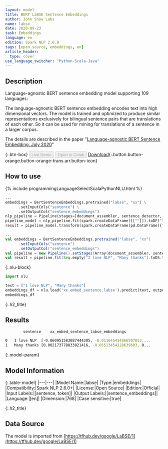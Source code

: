 ```yaml
---
layout: model
title: BERT LaBSE Sentence Embeddings
author: John Snow Labs
name: labse
date: 2020-09-23
task: Embeddings
language: en
edition: Spark NLP 2.6.0
tags: [open_source, embeddings, en]
article_header:
  type: cover
use_language_switcher: "Python-Scala-Java"
---
```


## Description

Language-agnostic BERT sentence embedding model supporting 109 languages:

The language-agnostic BERT sentence embedding encodes text into high dimensional vectors. The model is trained and optimized to produce similar representations exclusively for bilingual sentence pairs that are translations of each other. So it can be used for mining for translations of a sentence in a larger corpus.

The details are described in the paper "[Language-agnostic BERT Sentence Embedding. July 2020](https://arxiv.org/abs/2007.01852)"

{:.btn-box}
<button class="button button-orange" disabled>Live Demo</button>
<button class="button button-orange" disabled>Open in Colab</button>
[Download](https://s3.amazonaws.com/auxdata.johnsnowlabs.com/public/models/bert_base_cased_en_2.4.0_2.4_1580579557778.zip){:.button.button-orange.button-orange-trans.arr.button-icon}

## How to use

<div class="tabs-box" markdown="1">

{% include programmingLanguageSelectScalaPythonNLU.html %}

```python
...
embeddings = BertSentenceEmbeddings.pretrained("labse", "xx") \
      .setInputCols("sentence") \
      .setOutputCol("sentence_embeddings")
nlp_pipeline = Pipeline(stages=[document_assembler, sentence_detector, embeddings])
pipeline_model = nlp_pipeline.fit(spark.createDataFrame([[""]]).toDF("text"))
result = pipeline_model.transform(spark.createDataFrame(pd.DataFrame({"text": ["I love NLP", "Many thanks"]})))
```

```scala
...
val embeddings = BertSentenceEmbeddings.pretrained("labse", "xx")
      .setInputCols("sentence")
      .setOutputCol("sentence_embeddings")
val pipeline = new Pipeline().setStages(Array(document_assembler, sentence_detector, embeddings))
val result = pipeline.fit(Seq.empty["I love NLP", "Many thanks"].toDS.toDF("text")).transform(data)
```

{:.nlu-block}
```python
import nlu

text = ["I love NLP", "Many thanks"]
embeddings_df = nlu.load('xx.embed_sentence.labse').predict(text, output_level='sentence')
embeddings_df
```

</div>

{:.h2_title}
## Results
```bash
        sentence	xx_embed_sentence_labse_embeddings

0	I love NLP	[-0.060951583087444305, -0.011645414866507053,...
1	Many thanks	[0.002173778833821416, -0.05513454228639603, 0...
```

{:.model-param}
## Model Information

{:.table-model}
|---|---|
|Model Name:|labse|
|Type:|embeddings|
|Compatibility:|Spark NLP 2.6.0+|
|License:|Open Source|
|Edition:|Official|
|Input Labels:|[sentence, token]|
|Output Labels:|[sentence_embeddings]|
|Language:|[en]|
|Dimension:|768|
|Case sensitive:|true|

{:.h2_title}
## Data Source
The model is imported from [https://tfhub.dev/google/LaBSE/1](https://tfhub.dev/google/LaBSE/1)
